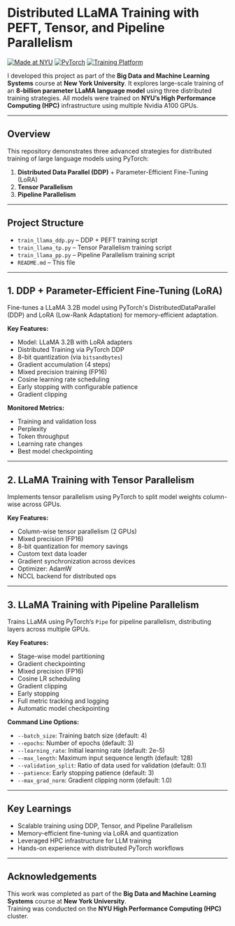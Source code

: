 # Distributed LLaMA Training with PEFT, Tensor, and Pipeline Parallelism

[![Made at NYU](https://img.shields.io/badge/Made%20at-NYU-violet)](https://www.nyu.edu)
[![PyTorch](https://img.shields.io/badge/Framework-PyTorch-orange)](https://pytorch.org)
[![Training Platform](https://img.shields.io/badge/Training%20Platform-NYU%20HPC-blue)](https://hpc.nyu.edu)

I developed this project as part of the **Big Data and Machine Learning Systems** course at **New York University**. It explores large-scale training of an **8-billion parameter LLaMA language model** using three distributed training strategies. All models were trained on **NYU’s High Performance Computing (HPC)** infrastructure using multiple Nvidia A100 GPUs.

---

## Overview

This repository demonstrates three advanced strategies for distributed training of large language models using PyTorch:

1. **Distributed Data Parallel (DDP)** + Parameter-Efficient Fine-Tuning (LoRA)
2. **Tensor Parallelism**
3. **Pipeline Parallelism**

---

## Project Structure

- `train_llama_ddp.py` – DDP + PEFT training script  
- `train_llama_tp.py` – Tensor Parallelism training script  
- `train_llama_pp.py` – Pipeline Parallelism training script
- `README.md` – This file

---

## 1. DDP + Parameter-Efficient Fine-Tuning (LoRA)

Fine-tunes a LLaMA 3.2B model using PyTorch's DistributedDataParallel (DDP) and LoRA (Low-Rank Adaptation) for memory-efficient adaptation.

**Key Features:**

- Model: LLaMA 3.2B with LoRA adapters
- Distributed Training via PyTorch DDP
- 8-bit quantization (via `bitsandbytes`)
- Gradient accumulation (4 steps)
- Mixed precision training (FP16)
- Cosine learning rate scheduling
- Early stopping with configurable patience
- Gradient clipping

**Monitored Metrics:**

- Training and validation loss
- Perplexity
- Token throughput
- Learning rate changes
- Best model checkpointing

---

## 2. LLaMA Training with Tensor Parallelism

Implements tensor parallelism using PyTorch to split model weights column-wise across GPUs.

**Key Features:**

- Column-wise tensor parallelism (2 GPUs)
- Mixed precision (FP16)
- 8-bit quantization for memory savings
- Custom text data loader
- Gradient synchronization across devices
- Optimizer: AdamW
- NCCL backend for distributed ops

---

## 3. LLaMA Training with Pipeline Parallelism

Trains LLaMA using PyTorch’s `Pipe` for pipeline parallelism, distributing layers across multiple GPUs.

**Key Features:**

- Stage-wise model partitioning
- Gradient checkpointing
- Mixed precision (FP16)
- Cosine LR scheduling
- Gradient clipping
- Early stopping
- Full metric tracking and logging
- Automatic model checkpointing

**Command Line Options:**

- `--batch_size`: Training batch size (default: 4)
- `--epochs`: Number of epochs (default: 3)
- `--learning_rate`: Initial learning rate (default: 2e-5)
- `--max_length`: Maximum input sequence length (default: 128)
- `--validation_split`: Ratio of data used for validation (default: 0.1)
- `--patience`: Early stopping patience (default: 3)
- `--max_grad_norm`: Gradient clipping norm (default: 1.0)

---

## Key Learnings

- Scalable training using DDP, Tensor, and Pipeline Parallelism
- Memory-efficient fine-tuning via LoRA and quantization
- Leveraged HPC infrastructure for LLM training
- Hands-on experience with distributed PyTorch workflows

---

## Acknowledgements

This work was completed as part of the **Big Data and Machine Learning Systems** course at **New York University**.  
Training was conducted on the **NYU High Performance Computing (HPC)** cluster.
